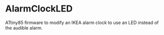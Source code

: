 # AlarmClockLED

ATtiny85 firmware to modify an IKEA alarm clock to use an LED instead of the audible alarm.